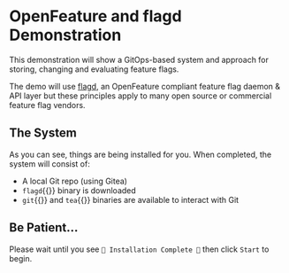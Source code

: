 # OpenFeature and flagd Demonstration

This demonstration will show a GitOps-based system and approach for storing, changing and evaluating feature flags.

The demo will use [flagd](https://github.com/open-feature/flagd), an OpenFeature compliant feature flag daemon & API layer but these principles apply to many open source or commercial feature flag vendors.


## The System
As you can see, things are being installed for you. When completed, the system will consist of:

- A local Git repo (using Gitea)
- `flagd`{{}} binary is downloaded
- `git`{{}} and `tea`{{}} binaries are available to interact with Git

## Be Patient...
Please wait until you see `🎉 Installation Complete 🎉` then click `Start` to begin.